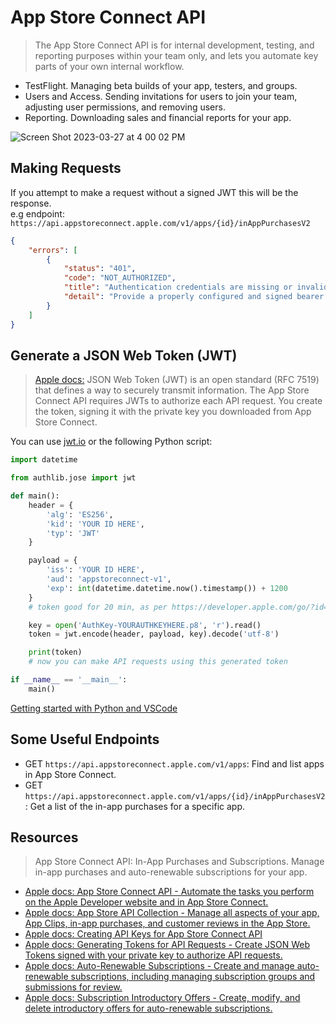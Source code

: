 # App Store Connect API

> The App Store Connect API is for internal development, testing, and reporting purposes
within your team only, and lets you automate key parts of your own internal workflow.

* TestFlight. Managing beta builds of your app, testers, and groups.
* Users and Access. Sending invitations for users to join your team, adjusting user
permissions, and removing users.
* Reporting. Downloading sales and financial reports for your app.

![Screen Shot 2023-03-27 at 4 00 02 PM](https://user-images.githubusercontent.com/1819208/228053359-e957a244-2435-4388-869c-df4c34bbd352.png)

## Making Requests 

If you attempt to make a request without a signed JWT this will be the response.   
e.g endpoint: `https://api.appstoreconnect.apple.com/v1/apps/{id}/inAppPurchasesV2`

```json
{
    "errors": [
        {
            "status": "401",
            "code": "NOT_AUTHORIZED",
            "title": "Authentication credentials are missing or invalid.",
            "detail": "Provide a properly configured and signed bearer token, and make sure that it has not expired. Learn more about Generating Tokens for API Requests https://developer.apple.com/go/?id=api-generating-tokens"
        }
    ]
}
```

## Generate a JSON Web Token (JWT)

> [Apple docs:](https://developer.apple.com/documentation/appstoreconnectapi/generating_tokens_for_api_requests) JSON Web Token (JWT) is an open standard (RFC 7519) that defines a way to securely transmit information. The App Store Connect API requires JWTs to authorize each API request. You create the token, signing it with the private key you downloaded from App Store Connect.

You can use [jwt.io](https://jwt.io/) or the following Python script: 

```python
import datetime

from authlib.jose import jwt

def main():
    header = {
        'alg': 'ES256',
        'kid': 'YOUR ID HERE',
        'typ': 'JWT'
    }

    payload = {
        'iss': 'YOUR ID HERE',
        'aud': 'appstoreconnect-v1',
        'exp': int(datetime.datetime.now().timestamp()) + 1200 
    }
    # token good for 20 min, as per https://developer.apple.com/go/?id=api-generating-tokens

    key = open('AuthKey-YOURAUTHKEYHERE.p8', 'r').read()
    token = jwt.encode(header, payload, key).decode('utf-8')

    print(token)
    # now you can make API requests using this generated token

if __name__ == '__main__':
    main()
```

[Getting started with Python and VSCode](https://code.visualstudio.com/docs/python/python-tutorial#_install-visual-studio-code-and-the-python-extension)

## Some Useful Endpoints 

* GET `https://api.appstoreconnect.apple.com/v1/apps`: Find and list apps in App Store Connect.
* GET `https://api.appstoreconnect.apple.com/v1/apps/{id}/inAppPurchasesV2`: Get a list of the in-app purchases for a specific app.


## Resources

> App Store Connect API: In-App Purchases and Subscriptions. Manage in-app purchases and auto-renewable subscriptions for your app.

* [Apple docs: App Store Connect API - Automate the tasks you perform on the Apple Developer website and in App Store Connect.](https://developer.apple.com/documentation/appstoreconnectapi)
* [Apple docs: App Store API Collection - Manage all aspects of your app, App Clips, in-app purchases, and customer reviews in the App Store.](https://developer.apple.com/documentation/appstoreconnectapi/app_store)
* [Apple docs: Creating API Keys for App Store Connect API](https://developer.apple.com/documentation/appstoreconnectapi/creating_api_keys_for_app_store_connect_api)
* [Apple docs: Generating Tokens for API Requests - Create JSON Web Tokens signed with your private key to authorize API requests.](https://developer.apple.com/documentation/appstoreconnectapi/generating_tokens_for_api_requests)
* [Apple docs: Auto-Renewable Subscriptions - Create and manage auto-renewable subscriptions, including managing subscription groups and submissions for review.](https://developer.apple.com/documentation/appstoreconnectapi/app_store/auto-renewable_subscriptions)
* [Apple docs: Subscription Introductory Offers - Create, modify, and delete introductory offers for auto-renewable subscriptions.](https://developer.apple.com/documentation/appstoreconnectapi/app_store/auto-renewable_subscriptions/subscription_introductory_offers)

